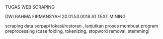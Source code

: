TUGAS WEB SCRAPING

DWI RAHMA FIRMANSYAH
20.01.53.0018
A1
TEXT MINING

scraping data serpapi lokasi/restoran , lanjutkan proses membuat program preprocessing (case folding, tokenizing, stopword removal, stemming)
